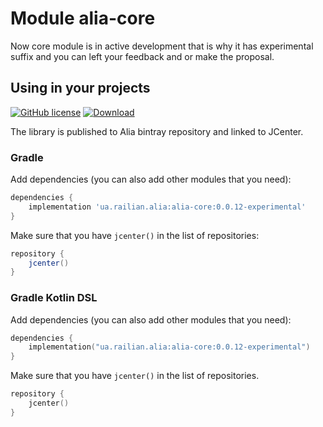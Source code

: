 # Module alia-core
Now core module is in active development that is why it has experimental suffix and you can left your feedback and or make the proposal. 

## Using in your projects
[![GitHub license](https://img.shields.io/badge/license-Apache%20License%202.0-blue.svg?style=flat)](https://www.apache.org/licenses/LICENSE-2.0) 
[ ![Download](https://api.bintray.com/packages/railian/Alia/alia-core/images/download.svg) ](https://bintray.com/railian/Alia/alia-core/_latestVersion)

The library is published to Alia bintray repository and linked to JCenter.

### Gradle
Add dependencies (you can also add other modules that you need):
```groovy
dependencies {
    implementation 'ua.railian.alia:alia-core:0.0.12-experimental'
}
```
Make sure that you have `jcenter()` in the list of repositories:
```groovy
repository {
    jcenter()
}
```

### Gradle Kotlin DSL
Add dependencies (you can also add other modules that you need):
```kotlin
dependencies {
    implementation("ua.railian.alia:alia-core:0.0.12-experimental")
}
```
Make sure that you have `jcenter()` in the list of repositories.
```kotlin
repository {
    jcenter()
}
```
